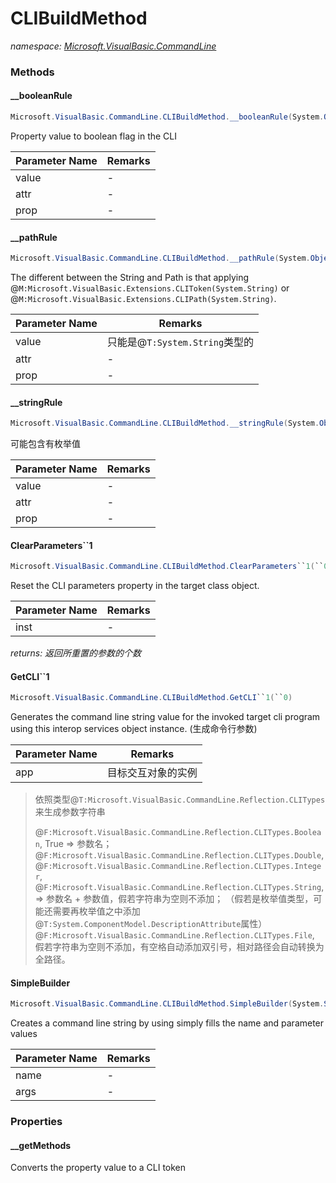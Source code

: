 ﻿# CLIBuildMethod
_namespace: <a href="#" onClick="load('/docs/Microsoft.VisualBasic.CommandLine/index.md')">Microsoft.VisualBasic.CommandLine</a>_





### Methods

#### __booleanRule
```csharp
Microsoft.VisualBasic.CommandLine.CLIBuildMethod.__booleanRule(System.Object,Microsoft.VisualBasic.CommandLine.Reflection.Optional,System.Reflection.PropertyInfo)
```
Property value to boolean flag in the CLI

|Parameter Name|Remarks|
|--------------|-------|
|value|-|
|attr|-|
|prop|-|


#### __pathRule
```csharp
Microsoft.VisualBasic.CommandLine.CLIBuildMethod.__pathRule(System.Object,Microsoft.VisualBasic.CommandLine.Reflection.Optional,System.Reflection.PropertyInfo)
```
The different between the String and Path is that applying @``M:Microsoft.VisualBasic.Extensions.CLIToken(System.String)`` or @``M:Microsoft.VisualBasic.Extensions.CLIPath(System.String)``.

|Parameter Name|Remarks|
|--------------|-------|
|value|只能是@``T:System.String``类型的|
|attr|-|
|prop|-|


#### __stringRule
```csharp
Microsoft.VisualBasic.CommandLine.CLIBuildMethod.__stringRule(System.Object,Microsoft.VisualBasic.CommandLine.Reflection.Optional,System.Reflection.PropertyInfo)
```
可能包含有枚举值

|Parameter Name|Remarks|
|--------------|-------|
|value|-|
|attr|-|
|prop|-|


#### ClearParameters``1
```csharp
Microsoft.VisualBasic.CommandLine.CLIBuildMethod.ClearParameters``1(``0)
```
Reset the CLI parameters property in the target class object.

|Parameter Name|Remarks|
|--------------|-------|
|inst|-|


_returns: 返回所重置的参数的个数_

#### GetCLI``1
```csharp
Microsoft.VisualBasic.CommandLine.CLIBuildMethod.GetCLI``1(``0)
```
Generates the command line string value for the invoked target cli program using this interop services object instance.
 (生成命令行参数)

|Parameter Name|Remarks|
|--------------|-------|
|app|目标交互对象的实例|

> 
>  依照类型@``T:Microsoft.VisualBasic.CommandLine.Reflection.CLITypes``来生成参数字符串
>  
>  @``F:Microsoft.VisualBasic.CommandLine.Reflection.CLITypes.Boolean``, True => 参数名；
>  @``F:Microsoft.VisualBasic.CommandLine.Reflection.CLITypes.Double``, @``F:Microsoft.VisualBasic.CommandLine.Reflection.CLITypes.Integer``, @``F:Microsoft.VisualBasic.CommandLine.Reflection.CLITypes.String``, => 参数名 + 参数值，假若字符串为空则不添加；
>  （假若是枚举值类型，可能还需要再枚举值之中添加@``T:System.ComponentModel.DescriptionAttribute``属性）
>  @``F:Microsoft.VisualBasic.CommandLine.Reflection.CLITypes.File``, 假若字符串为空则不添加，有空格自动添加双引号，相对路径会自动转换为全路径。
>  

#### SimpleBuilder
```csharp
Microsoft.VisualBasic.CommandLine.CLIBuildMethod.SimpleBuilder(System.String,System.Collections.Generic.IEnumerable{System.Collections.Generic.KeyValuePair{System.String,System.String}})
```
Creates a command line string by using simply fills the name and parameter values

|Parameter Name|Remarks|
|--------------|-------|
|name|-|
|args|-|



### Properties

#### __getMethods
Converts the property value to a CLI token
